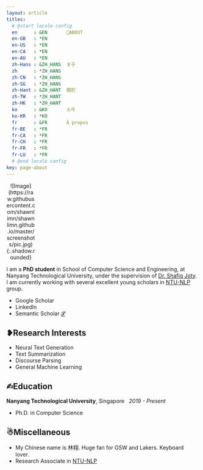 ```yaml
---
layout: article
titles:
  # @start locale config
  en      : &EN       🤳ABOUT
  en-GB   : *EN
  en-US   : *EN
  en-CA   : *EN
  en-AU   : *EN
  zh-Hans : &ZH_HANS  关于
  zh      : *ZH_HANS
  zh-CN   : *ZH_HANS
  zh-SG   : *ZH_HANS
  zh-Hant : &ZH_HANT  關於
  zh-TW   : *ZH_HANT
  zh-HK   : *ZH_HANT
  ko      : &KO       소개
  ko-KR   : *KO
  fr      : &FR       À propos
  fr-BE   : *FR
  fr-CA   : *FR
  fr-CH   : *FR
  fr-FR   : *FR
  fr-LU   : *FR
  # @end locale config
key: page-about
---
```


<!-- ![Image](https://lh6.googleusercontent.com/kVoHERvCqHV7Afe9krSKgAjjJAf6p4A5X0Tj1zMBqxJlJKLasUp6FQbTYozWD-0nCGvO_-uFJ3EAxnLbv0Gbk5u3puJo3kn_ZU1KVwWuw733iBVhZIE=w472){:.circle.border.shadow} -->

<div style="width:15%; margin:1 auto;" align="center" markdown="1">
![Image](https://raw.githubusercontent.com/shawnlimn/shawnlimn.github.io/master/screenshots/pic.jpg){:.shadow.rounded}
</div>

I am a **PhD student** in School of Computer Science and Engineering, at Nanyang Technological University, under the supervision of [Dr. Shafiq Joty](https://raihanjoty.github.io). I am currently working with several excellent young scholars in [NTU-NLP](https://ntunlpsg.github.io/#about) group.
<!-- 
<a href="https://scholar.google.com/citations?user=R4ZlMwIAAAAJ&hl=en&oi=sra"><i class="fab fa-google"></i></a>
&nbsp;<a href="https://www.linkedin.com/in/xiang-lin-090620159/?originalSubdomain=sg"><i class="fab fa-linkedin-in"></i></a> -->

- Google Scholar <a href="https://scholar.google.com/citations?user=R4ZlMwIAAAAJ&hl=en&oi=sra"><i class="fab fa-google"></i></a><br>
- LinkedIn <a href="https://www.linkedin.com/in/xiang-lin-090620159/?originalSubdomain=sg"><i class="fab fa-linkedin-in"></i></a><br>
- Semantic Scholar [𝓢](https://www.semanticscholar.org/author/Xiang-Lin/144366156)<br>


## ❥Research Interests
- Neural Text Generation
- Text Summarization
- Discourse Parsing
- General Machine Learning


## ✍︎Education
**Nanyang Technological University**, Singapore &nbsp;&nbsp;*2019 - Present*
- Ph.D. in Computer Science 

<!-- **Nanyang Technological University**, Singapore &nbsp;&nbsp;*2017 - 2018*    
- M.Sc. in Electrical and Electronics Engineering

**Chongqing University**, Chongqing, China &nbsp;&nbsp;*2011 - 2015*
- B.Eng. in Electrical and Electronics Engineering -->


## ☃︎Miscellaneous
- My Chinese name is 林翔. Huge fan for GSW and Lakers. Keyboard lover.
- Research Associate in [NTU-NLP](https://ntunlpsg.github.io/#about)
<!-- - Teaching Assistant in graduate course: [*Deep Learning for Natural Language Processing: From Theory to Practice*](https://ntunlpsg.github.io/ce7455_deep-nlp-20/) -->



